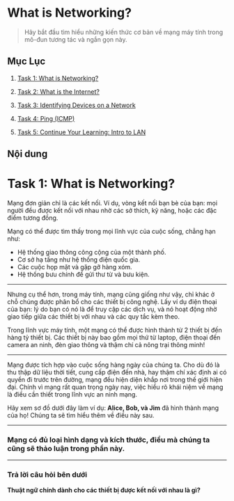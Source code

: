 # What is Networking?

> Hãy bắt đầu tìm hiểu những kiến ​​thức cơ bản về mạng máy tính trong mô-đun tương tác và ngắn gọn này.

## Mục Lục

1. [Task 1: What is Networking?](#task-1-what-is-networking)

2. [Task 2: What is the Internet?](#task-2-what-is-the-internet)

3. [Task 3: Identifying Devices on a Network](#task-3-identifying-devices-on-a-network)

4. [Task 4: Ping (ICMP)](#task-4-ping-icmp)

5. [Task 5: Continue Your Learning: Intro to LAN](#task-5-continue-your-learning-intro-to-lan)

## Nội dung

# Task 1: What is Networking?


Mạng đơn giản chỉ là các kết nối. Ví dụ, vòng kết nối bạn bè của bạn: mọi người đều được kết nối với nhau nhờ các sở thích, kỹ năng, hoặc các đặc điểm tương đồng.  

Mạng có thể được tìm thấy trong mọi lĩnh vực của cuộc sống, chẳng hạn như:  

- Hệ thống giao thông công cộng của một thành phố.  
- Cơ sở hạ tầng như hệ thống điện quốc gia.  
- Các cuộc họp mặt và gặp gỡ hàng xóm.  
- Hệ thống bưu chính để gửi thư từ và bưu kiện.  

---

Nhưng cụ thể hơn, trong máy tính, mạng cũng giống như vậy, chỉ khác ở chỗ chúng được phân bổ cho các thiết bị công nghệ. Lấy ví dụ điện thoại của bạn: lý do bạn có nó là để truy cập các dịch vụ, và nó hoạt động nhờ giao tiếp giữa các thiết bị với nhau và các quy tắc kèm theo.  

Trong lĩnh vực máy tính, một mạng có thể được hình thành từ 2 thiết bị đến hàng tỷ thiết bị. Các thiết bị này bao gồm mọi thứ từ laptop, điện thoại đến camera an ninh, đèn giao thông và thậm chí cả nông trại thông minh!  

---

Mạng được tích hợp vào cuộc sống hàng ngày của chúng ta. Cho dù đó là thu thập dữ liệu thời tiết, cung cấp điện đến nhà, hay thậm chí xác định ai có quyền đi trước trên đường, mạng đều hiện diện khắp nơi trong thế giới hiện đại. Chính vì mạng rất quan trọng ngày nay, việc hiểu rõ khái niệm về mạng là điều cần thiết trong lĩnh vực an ninh mạng.  

Hãy xem sơ đồ dưới đây làm ví dụ: **Alice, Bob, và Jim** đã hình thành mạng của họ! Chúng ta sẽ tìm hiểu thêm về điều này sau.  

---

### **Mạng có đủ loại hình dạng và kích thước, điều mà chúng ta cũng sẽ thảo luận trong phần này.**  

---

### **Trả lời câu hỏi bên dưới**  

**Thuật ngữ chính dành cho các thiết bị được kết nối với nhau là gì?**  
